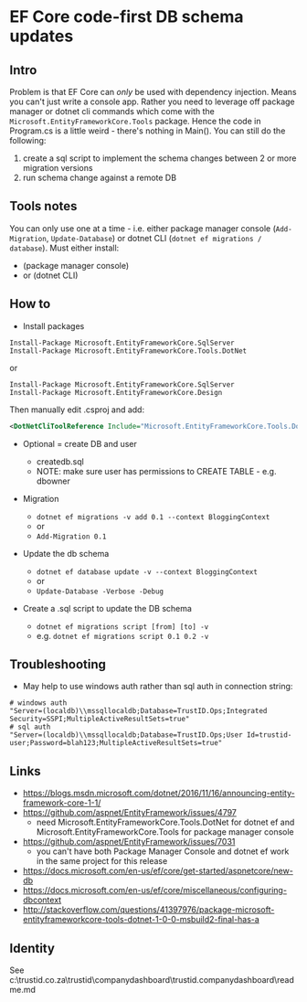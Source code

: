 # EF Core code-first DB schema updates

## Intro
Problem is that EF Core can _only_ be used with dependency injection. Means you can't just write a console app. Rather you need to leverage off package manager or dotnet cli commands which come with the `Microsoft.EntityFrameworkCore.Tools` package. Hence the code in Program.cs is a little weird - there's nothing in Main(). You can still do the following:
1. create a sql script to implement the schema changes between 2 or more migration versions
2. run schema change against a remote DB

## Tools notes
You can only use one at a time - i.e. either package manager console (`Add-Migration`, `Update-Database`) or dotnet CLI (`dotnet ef migrations / database`). Must either install:
*  (package manager console)
* or (dotnet CLI)

## How to
* Install packages
```
Install-Package Microsoft.EntityFrameworkCore.SqlServer
Install-Package Microsoft.EntityFrameworkCore.Tools.DotNet
```
or
```
Install-Package Microsoft.EntityFrameworkCore.SqlServer
Install-Package Microsoft.EntityFrameworkCore.Design
```
Then manually edit .csproj and add:
```xml
<DotNetCliToolReference Include="Microsoft.EntityFrameworkCore.Tools.DotNet" Version="1.0.1" />
```

* Optional = create DB and user
	* createdb.sql
	* NOTE: make sure user has permissions to CREATE TABLE - e.g. dbowner
* Migration
	* `dotnet ef migrations -v add 0.1 --context BloggingContext`
	* or
	* `Add-Migration 0.1`

* Update the db schema
	* `dotnet ef database update -v --context BloggingContext`
	* or
	* `Update-Database -Verbose -Debug`

* Create a .sql script to update the DB schema
	* `dotnet ef migrations script [from] [to] -v`
	* e.g. `dotnet ef migrations script 0.1 0.2 -v`

## Troubleshooting
* May help to use windows auth rather than sql auth in connection string:
```
# windows auth
"Server=(localdb)\\mssqllocaldb;Database=TrustID.Ops;Integrated Security=SSPI;MultipleActiveResultSets=true"
# sql auth
"Server=(localdb)\\mssqllocaldb;Database=TrustID.Ops;User Id=trustid-user;Password=blah123;MultipleActiveResultSets=true"
```
	
## Links
* https://blogs.msdn.microsoft.com/dotnet/2016/11/16/announcing-entity-framework-core-1-1/
* https://github.com/aspnet/EntityFramework/issues/4797
    * need Microsoft.EntityFrameworkCore.Tools.DotNet for dotnet ef and Microsoft.EntityFrameworkCore.Tools for package manager console
* https://github.com/aspnet/EntityFramework/issues/7031
    * you can't have both Package Manager Console and dotnet ef work in the same project for this release
* https://docs.microsoft.com/en-us/ef/core/get-started/aspnetcore/new-db
* https://docs.microsoft.com/en-us/ef/core/miscellaneous/configuring-dbcontext
* http://stackoverflow.com/questions/41397976/package-microsoft-entityframeworkcore-tools-dotnet-1-0-0-msbuild2-final-has-a

## Identity
See c:\trustid.co.za\trustid\companydashboard\trustid.companydashboard\readme.md